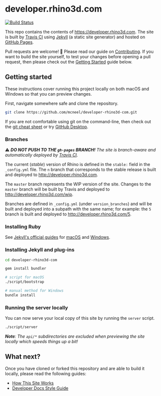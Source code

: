 # developer.rhino3d.com

[![Build Status](https://travis-ci.org/mcneel/developer-rhino3d-com.svg?branch=6)](https://travis-ci.org/mcneel/developer-rhino3d-com)

This repo contains the contents of https://developer.rhino3d.com.
The site is built by [Travis CI](https://travis-ci.org/mcneel/developer-rhino3d-com) using [Jekyll](http://jekyllrb.com/) (a static site generator) and hosted on [GitHub Pages](https://pages.github.com/).

Pull requests are welcome! :tada: Please read our guide on [Contributing](https://github.com/mcneel/developer-rhino3d-com/blob/6/CONTRIBUTING.md). If you want to build the site yourself, to test your changes before opening a pull request, then please check out the [Getting Started](#getting-started) guide below.

## Getting started

These instructions cover running this project locally on both macOS and Windows so that you can preview changes.

First, navigate somewhere safe and clone the repository.

```bash
git clone https://github.com/mcneel/developer-rhino3d-com.git
```

If you are not comfortable using git on the command-line, then check out the [git cheat sheet](https://services.github.com/on-demand/downloads/github-git-cheat-sheet.pdf) or try [GitHub Desktop](https://desktop.github.com).

### Branches

:warning: _**DO NOT PUSH TO THE `gh-pages` BRANCH!** The site is branch-aware and automatically deployed by [Travis CI](https://travis-ci.org/mcneel/developer-rhino3d-com)._

The current (_stable_) version of Rhino is defined in the `stable:` field in the `_config.yml` file.  The `n` branch that corresponds to the stable release is built and deployed to http://developer.rhino3d.com.  

The `master` branch represents the WIP version of the site.  Changes to the `master` branch will be built by Travis and deployed to http://developer.rhino3d.com/wip.  

Branches are defined in `_config.yml` (under `version_branches`) and will be built and deployed into a subpath with the same name; for example: the `5` branch is built and deployed to http://developer.rhino3d.com/5.

### Installing Ruby

See [Jekyll's official guides](https://jekyllrb.com/docs/installation/) for [macOS](https://jekyllrb.com/docs/installation/macos/) and [Windows](https://jekyllrb.com/docs/installation/windows/).

### Installing Jekyll and plug-ins

```bash
cd developer-rhino3d-com

gem install bundler

# script for macOS
./script/bootstrap

# manual method for Windows
bundle install
```

### Running the server locally

You can now serve your local copy of this site by running the `server` script.

```bash
./script/server
```

_**Note**: The `api/*` subdirectories are excluded when previewing the site locally which speeds things up a bit!_

## What next?

Once you have cloned or forked this repository and are able to build it locally, please read the following guides:

- [How This Site Works](http://developer.rhino3d.com/guides/general/how-this-site-works/)
- [Developer Docs Style Guide](http://developer.rhino3d.com/guides/general/developer-docs-style-guide/)
